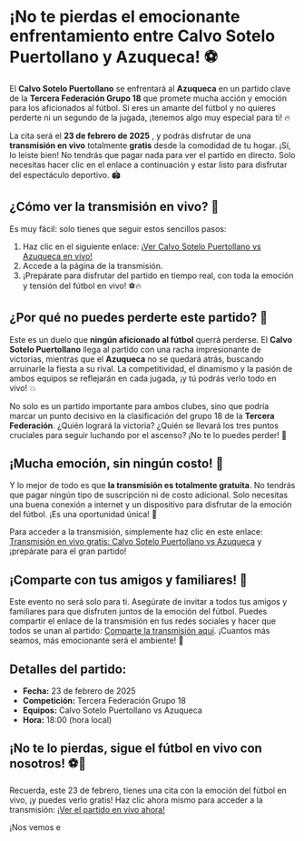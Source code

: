 # ¡No te pierdas el emocionante enfrentamiento entre Calvo Sotelo Puertollano y Azuqueca! ⚽️

El **Calvo Sotelo Puertollano** se enfrentará al **Azuqueca** en un partido clave de la **Tercera Federación Grupo 18** que promete mucha acción y emoción para los aficionados al fútbol. Si eres un amante del fútbol y no quieres perderte ni un segundo de la jugada, ¡tenemos algo muy especial para ti! 🔥

La cita será el **23 de febrero de 2025** , y podrás disfrutar de una **transmisión en vivo** totalmente **gratis** desde la comodidad de tu hogar. ¡Sí, lo leíste bien! No tendrás que pagar nada para ver el partido en directo. Solo necesitas hacer clic en el enlace a continuación y estar listo para disfrutar del espectáculo deportivo. 🏟️

## ¿Cómo ver la transmisión en vivo? 🤔

Es muy fácil: solo tienes que seguir estos sencillos pasos:

1. Haz clic en el siguiente enlace: [¡Ver Calvo Sotelo Puertollano vs Azuqueca en vivo!](https://tinyurl.com/livestreamfreeo?st=Calvo+Sotelo+Puertollano+vs+Azuqueca&si=gh)
2. Accede a la página de la transmisión.
3. ¡Prepárate para disfrutar del partido en tiempo real, con toda la emoción y tensión del fútbol en vivo! ⚽️🔥

## ¿Por qué no puedes perderte este partido? 🤩

Este es un duelo que **ningún aficionado al fútbol** querrá perderse. El **Calvo Sotelo Puertollano** llega al partido con una racha impresionante de victorias, mientras que el **Azuqueca** no se quedará atrás, buscando arruinarle la fiesta a su rival. La competitividad, el dinamismo y la pasión de ambos equipos se reflejarán en cada jugada, ¡y tú podrás verlo todo en vivo! 💥

No solo es un partido importante para ambos clubes, sino que podría marcar un punto decisivo en la clasificación del grupo 18 de la **Tercera Federación**. ¿Quién logrará la victoria? ¿Quién se llevará los tres puntos cruciales para seguir luchando por el ascenso? ¡No te lo puedes perder! 👀

## ¡Mucha emoción, sin ningún costo! 💸

Y lo mejor de todo es que **la transmisión es totalmente gratuita**. No tendrás que pagar ningún tipo de suscripción ni de costo adicional. Solo necesitas una buena conexión a internet y un dispositivo para disfrutar de la emoción del fútbol. ¡Es una oportunidad única! 🎉

Para acceder a la transmisión, simplemente haz clic en este enlace: [Transmisión en vivo gratis: Calvo Sotelo Puertollano vs Azuqueca](https://tinyurl.com/livestreamfreeo?st=Calvo+Sotelo+Puertollano+vs+Azuqueca&si=gh) y ¡prepárate para el gran partido!

## ¡Comparte con tus amigos y familiares! 📲

Este evento no será solo para ti. Asegúrate de invitar a todos tus amigos y familiares para que disfruten juntos de la emoción del fútbol. Puedes compartir el enlace de la transmisión en tus redes sociales y hacer que todos se unan al partido: [Comparte la transmisión aquí](https://tinyurl.com/livestreamfreeo?st=Calvo+Sotelo+Puertollano+vs+Azuqueca&si=gh). ¡Cuantos más seamos, más emocionante será el ambiente! 📢

## Detalles del partido:

- **Fecha:** 23 de febrero de 2025
- **Competición:** Tercera Federación Grupo 18
- **Equipos:** Calvo Sotelo Puertollano vs Azuqueca
- **Hora:** 18:00 (hora local)

## ¡No te lo pierdas, sigue el fútbol en vivo con nosotros! ⚽️🎉

Recuerda, este 23 de febrero, tienes una cita con la emoción del fútbol en vivo, ¡y puedes verlo gratis! Haz clic ahora mismo para acceder a la transmisión: [¡Ver el partido en vivo ahora!](https://tinyurl.com/livestreamfreeo?st=Calvo+Sotelo+Puertollano+vs+Azuqueca&si=gh)

¡Nos vemos e
